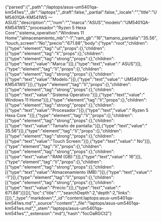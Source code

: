 {"parsed":{"_path":"/laptops/asus-um5401qa-km541ws","_dir":"laptops","_draft":false,"_partial":false,"_locale":"","title":"UM5401QA-KM541WS — ASUS","description":"","num":"","marca":"ASUS","modelo":"UM5401QA-KM541WS","procesador":"Ryzen 5 Hexa Core","sistema_operativo":"Windows 11 Home","almacenamiento_mb":"-1","ram_gb":"16","tamano_pantalla":"35.56","touch_screen":"No","precio":"671.88","body":{"type":"root","children":[{"type":"element","tag":"ul","props":{},"children":[{"type":"element","tag":"li","props":{},"children":[{"type":"element","tag":"strong","props":{},"children":[{"type":"text","value":"Marca:"}]},{"type":"text","value":" ASUS"}]},{"type":"element","tag":"li","props":{},"children":[{"type":"element","tag":"strong","props":{},"children":[{"type":"text","value":"Modelo:"}]},{"type":"text","value":" UM5401QA-KM541WS"}]},{"type":"element","tag":"li","props":{},"children":[{"type":"element","tag":"strong","props":{},"children":[{"type":"text","value":"Sistema Operativo:"}]},{"type":"text","value":" Windows 11 Home"}]},{"type":"element","tag":"li","props":{},"children":[{"type":"element","tag":"strong","props":{},"children":[{"type":"text","value":"Procesador:"}]},{"type":"text","value":" Ryzen 5 Hexa Core "}]},{"type":"element","tag":"li","props":{},"children":[{"type":"element","tag":"strong","props":{},"children":[{"type":"text","value":"Tamaño de pantalla:"}]},{"type":"text","value":" 35.56"}]},{"type":"element","tag":"li","props":{},"children":[{"type":"element","tag":"strong","props":{},"children":[{"type":"text","value":"Touch Screen:"}]},{"type":"text","value":" No"}]},{"type":"element","tag":"li","props":{},"children":[{"type":"element","tag":"strong","props":{},"children":[{"type":"text","value":"RAM (GB):"}]},{"type":"text","value":" 16"}]},{"type":"element","tag":"li","props":{},"children":[{"type":"element","tag":"strong","props":{},"children":[{"type":"text","value":"Almacenamiento (MB):"}]},{"type":"text","value":" -1"}]},{"type":"element","tag":"li","props":{},"children":[{"type":"element","tag":"strong","props":{},"children":[{"type":"text","value":"Precio:"}]},{"type":"text","value":" 671.88"}]}]}],"toc":{"title":"","searchDepth":2,"depth":2,"links":[]}},"_type":"markdown","_id":"content:laptops:asus-um5401qa-km541ws.md","_source":"content","_file":"laptops/asus-um5401qa-km541ws.md","_stem":"laptops/asus-um5401qa-km541ws","_extension":"md"},"hash":"focOaRGCt2"}